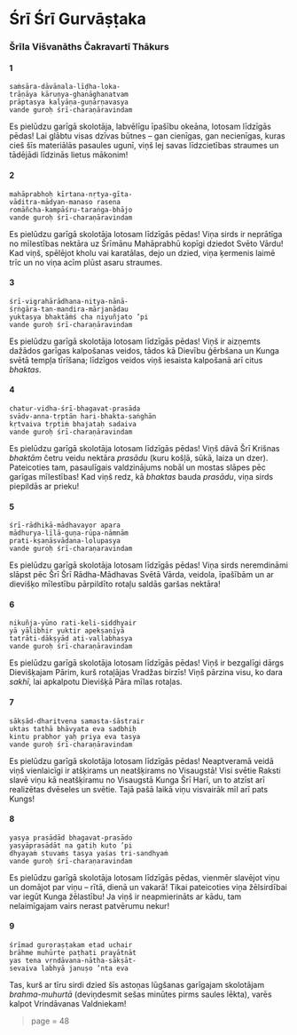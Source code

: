 # Śrī Śrī Gurvāṣṭaka

### Šrīla Višvanāths Čakravartī Thākurs

#### 1

    saṁsāra-dāvānala-līḍha-loka-
    trāṇāya kāruṇya-ghanāghanatvam
    prāptasya kalyāṇa-guṇārṇavasya
    vande guroḥ śrī-charaṇāravindam

Es pielūdzu garīgā skolotāja, labvēlīgu īpašību okeāna, lotosam līdzīgās pēdas! Lai glābtu visas dzīvas būtnes – gan cienīgas, gan necienīgas, kuras cieš šīs materiālās pasaules ugunī, viņš lej savas līdzcietības straumes un tādējādi līdzinās lietus mākonim!

#### 2

    mahāprabhoḥ kīrtana-nṛtya-gīta-
    vāditra-mādyan-manaso rasena
    romāñcha-kampāśru-taraṅga-bhājo
    vande guroḥ śrī-charaṇāravindam

Es pielūdzu garīgā skolotāja lotosam līdzīgās pēdas! Viņa sirds ir neprātīga no mīlestības nektāra uz Šrīmānu Mahāprabhū kopīgi dziedot Svēto Vārdu! Kad viņš, spēlējot kholu vai karatālas, dejo un dzied, viņa ķermenis laimē trīc un no viņa acīm plūst asaru straumes.

#### 3

    śrī-vigrahārādhana-nitya-nānā-
    śṛṅgāra-tan-mandira-mārjanādau
    yuktasya bhaktāṁś cha niyuñjato ’pi
    vande guroḥ śrī-charaṇāravindam

Es pielūdzu garīgā skolotāja lotosam līdzīgās pēdas! Viņš ir aizņemts dažādos garīgas kalpošanas veidos, tādos kā Dievību ģērbšana un Kunga svētā tempļa tīrīšana; līdzīgos veidos viņš iesaista kalpošanā arī citus *bhaktas*.

#### 4

    chatur-vidha-śrī-bhagavat-prasāda
    svādv-anna-tṛptān hari-bhakta-saṅghān
    kṛtvaiva tṛptiṁ bhajataḥ sadaiva
    vande guroḥ śrī-charaṇāravindam

Es pielūdzu garīgā skolotāja lotosam līdzīgās pēdas! Viņš dāvā Šrī Krišnas *bhaktām* četru veidu nektāra *prasādu* (kuru košļā, sūkā, laiza un dzer). Pateicoties tam, pasaulīgais valdzinājums nobāl un mostas slāpes pēc garīgas mīlestības! Kad viņš redz, kā *bhaktas* bauda *prasādu*, viņa sirds piepildās ar prieku!

#### 5

    śrī-rādhikā-mādhavayor apara
    mādhurya-līlā-guṇa-rūpa-nāmnām
    prati-kṣaṇāsvādana-lolupasya
    vande guroḥ śrī-charaṇaravindam

Es pielūdzu garīgā skolotāja lotosam līdzīgās pēdas! Viņa sirds neremdināmi slāpst pēc Šrī Šrī Rādha-Mādhavas Svētā Vārda, veidola, īpašībām un ar dievišķo mīlestību pārpildīto rotaļu saldās garšas nektāra!

#### 6

    nikuñja-yūno rati-keli-siddhyair
    yā yālibhir yuktir apekṣaṇīyā
    tatrāti-dākṣyād ati-vallabhasya
    vande guroḥ śrī-charaṇāravindam

Es pielūdzu garīgā skolotāja lotosam līdzīgās pēdas! Viņš ir bezgalīgi dārgs Dievišķajam Pārim, kurš rotaļājas Vradžas birzīs! Viņš pārzina visu, ko dara *sakhī*, lai apkalpotu Dievišķā Pāra mīlas rotaļas.

#### 7

    sākṣād-dharitvena samasta-śāstrair
    uktas tathā bhāvyata eva sadbhiḥ
    kintu prabhor yaḥ priya eva tasya
    vande guroḥ śrī-charaṇāravindam

Es pielūdzu garīgā skolotāja lotosam līdzīgās pēdas! Neaptveramā veidā viņš vienlaicīgi ir atšķirams un neatšķirams no Visaugstā! Visi svētie Raksti slavē viņu kā neatšķiramu no Visaugstā Kunga Šrī Harī, un to atzīst arī realizētas dvēseles un svētie. Tajā pašā laikā viņu visvairāk mīl arī pats Kungs!

#### 8

    yasya prasādād bhagavat-prasādo
    yasyāprasādāt na gatiḥ kuto ’pi
    dhyayaṁ stuvaṁs tasya yaśas tri-sandhyaṁ
    vande guroḥ śrī-charaṇaravindam 

Es pielūdzu garīgā skolotāja lotosam līdzīgās pēdas, vienmēr slavējot viņu un domājot par viņu – rītā, dienā un vakarā! Tikai pateicoties viņa žēlsirdībai var iegūt Kunga žēlastību! Ja viņš ir neapmierināts ar kādu, tam nelaimīgajam vairs nerast patvērumu nekur!

#### 9

    śrīmad guroraṣṭakam etad uchair
    brāhme muhūrte paṭhati prayātnāt
    yas tena vṛndāvana-nātha-sākṣāt-
    sevaiva labhyā januṣo ’nta eva

Tas, kurš ar tīru sirdi dzied šīs astoņas lūgšanas garīgajam skolotājam *brahma-muhurtā* (deviņdesmit sešas minūtes pirms saules lēkta), varēs kalpot Vrindāvanas Valdniekam!


> page = 48
